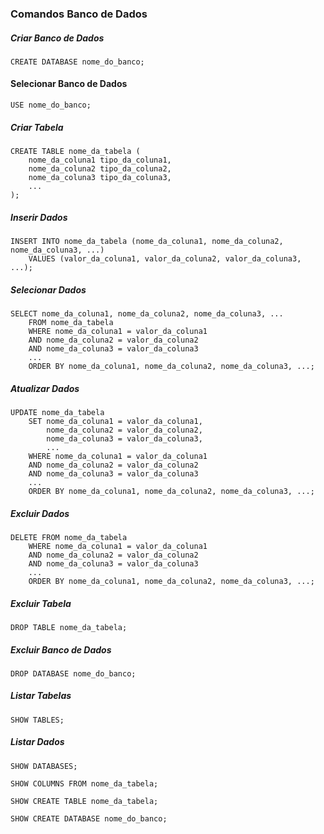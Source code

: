 ### Comandos Banco de Dados

##### Criar Banco de Dados

```
CREATE DATABASE nome_do_banco;
```

#### Selecionar Banco de Dados

```
USE nome_do_banco;
```

##### Criar Tabela

```
CREATE TABLE nome_da_tabela (
    nome_da_coluna1 tipo_da_coluna1,
    nome_da_coluna2 tipo_da_coluna2,
    nome_da_coluna3 tipo_da_coluna3,
    ...
);
```

##### Inserir Dados

```
INSERT INTO nome_da_tabela (nome_da_coluna1, nome_da_coluna2, nome_da_coluna3, ...)
    VALUES (valor_da_coluna1, valor_da_coluna2, valor_da_coluna3, ...);
```

##### Selecionar Dados

```
SELECT nome_da_coluna1, nome_da_coluna2, nome_da_coluna3, ...
    FROM nome_da_tabela
    WHERE nome_da_coluna1 = valor_da_coluna1
    AND nome_da_coluna2 = valor_da_coluna2
    AND nome_da_coluna3 = valor_da_coluna3
    ...
    ORDER BY nome_da_coluna1, nome_da_coluna2, nome_da_coluna3, ...;
```

##### Atualizar Dados

```
UPDATE nome_da_tabela
    SET nome_da_coluna1 = valor_da_coluna1,
        nome_da_coluna2 = valor_da_coluna2,
        nome_da_coluna3 = valor_da_coluna3,
        ...
    WHERE nome_da_coluna1 = valor_da_coluna1
    AND nome_da_coluna2 = valor_da_coluna2
    AND nome_da_coluna3 = valor_da_coluna3
    ...
    ORDER BY nome_da_coluna1, nome_da_coluna2, nome_da_coluna3, ...;
```

##### Excluir Dados

```
DELETE FROM nome_da_tabela
    WHERE nome_da_coluna1 = valor_da_coluna1
    AND nome_da_coluna2 = valor_da_coluna2
    AND nome_da_coluna3 = valor_da_coluna3
    ...
    ORDER BY nome_da_coluna1, nome_da_coluna2, nome_da_coluna3, ...;
```

##### Excluir Tabela

```
DROP TABLE nome_da_tabela;
```

##### Excluir Banco de Dados

```
DROP DATABASE nome_do_banco;
```

##### Listar Tabelas

```
SHOW TABLES;
```

##### Listar Dados

```
SHOW DATABASES;
```

```
SHOW COLUMNS FROM nome_da_tabela;
```

```
SHOW CREATE TABLE nome_da_tabela;
```

```
SHOW CREATE DATABASE nome_do_banco;
```
